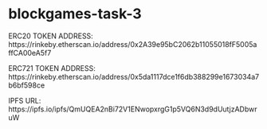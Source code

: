 # blockgames-task-3
<p> ERC20 TOKEN ADDRESS: https://rinkeby.etherscan.io/address/0x2A39e95bC2062b11055018fF5005affCA00eA5f7 </p>
<p> ERC721 TOKEN ADDRESS: https://rinkeby.etherscan.io/address/0x5da1117dce1f6db388299e1673034a7b6bf598ce</p>
<p> IPFS URL: https://ipfs.io/ipfs/QmUQEA2nBi72V1ENwopxrgG1p5VQ6N3d9dUutjzADbwruW </p>
